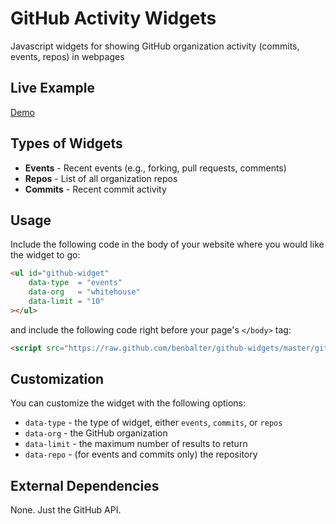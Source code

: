 GitHub Activity Widgets
=======================

Javascript widgets for showing GitHub organization activity (commits, events, repos) in webpages

Live Example
------------

[Demo](http://benbalter.github.com/github-widgets/)

Types of Widgets
----------------

* **Events** - Recent events (e.g., forking, pull requests, comments)
* **Repos** - List of all organization repos
* **Commits** - Recent commit activity

Usage
-----

Include the following code in the body of your website where you would like the widget to go:

```html
<ul id="github-widget"
    data-type  = "events" 
    data-org   = "whitehouse" 
    data-limit = "10" 
></ul>
```

and include the following code right before your page's `</body>` tag:

```html
<script src="https://raw.github.com/benbalter/github-widgets/master/github-widgets.min.js"></script>
```

Customization
-------------

You can customize the widget with the following options:

* `data-type` - the type of widget, either `events`, `commits`, or `repos`
* `data-org` - the GitHub organization
* `data-limit` - the maximum number of results to return
* `data-repo` - (for events and commits only) the repository

External Dependencies
---------------------

None. Just the GitHub API.